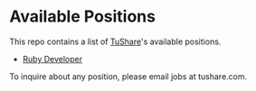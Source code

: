 # Available Positions

This repo contains a list of [TuShare](http://www.tushare.com)'s available positions.

 * [Ruby Developer](RubyDeveloper.md)

To inquire about any position, please email jobs at tushare.com.


